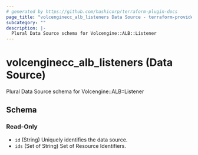 ```yaml
---
# generated by https://github.com/hashicorp/terraform-plugin-docs
page_title: "volcenginecc_alb_listeners Data Source - terraform-provider-volcenginecc"
subcategory: ""
description: |-
  Plural Data Source schema for Volcengine::ALB::Listener
---
```


# volcenginecc_alb_listeners (Data Source)

Plural Data Source schema for Volcengine::ALB::Listener



<!-- schema generated by tfplugindocs -->
## Schema

### Read-Only

- `id` (String) Uniquely identifies the data source.
- `ids` (Set of String) Set of Resource Identifiers.
